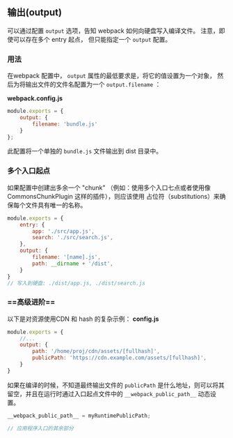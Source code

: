 ## 输出(output)

可以通过配置 `output` 选项，告知 webpack 如何向硬盘写入编译文件。 注意，即使可以存在多个 entry 起点， 但只能指定一个 `output` 配置。 

### 用法

在webpack 配置中， `output` 属性的最低要求是，将它的值设置为一个对象， 然后为将输出文件的文件名配置为一个 `output.filename` ： 

**webpack.config.js**

```javascript
module.exports = {
    output: {
        filename: 'bundle.js'
    }
};
```

此配置将一个单独的 `bundle.js` 文件输出到 dist 目录中。 

### 多个入口起点

如果配置中创建出多余一个 "chunk" （例如：使用多个入口七点或者使用像 CommonsChunkPlugin 这样的插件），则应该使用 占位符（substitutions）来确保每个文件具有唯一的名称。 

```javascript
module.exports = {
    entry: {
        app: './src/app.js',
        search: './src/search.js',
    },
    output: {
        filename: '[name].js',
        path: __dirname + '/dist',
    }
}
// 写入到硬盘: ./dist/app.js, ./dist/search.js
```



### ==高级进阶==

以下是对资源使用CDN 和 hash 的复杂示例：
**config.js**

```javascript
module.exports = {
    //...
    output: {
        path: '/home/proj/cdn/assets/[fullhash]',
        publicPath: 'https://cdn.example.com/assets/[fullhash]',
    }
}
```

如果在编译的时候，不知道最终输出文件的 `publicPath` 是什么地址，则可以将其留空，并且在运行时通过入口起点文件中的 `__webpack_public_path__` 动态设置。

```javascript
__webpack_public_path__ = myRuntimePublicPath;

// 应用程序入口的其余部分
```


